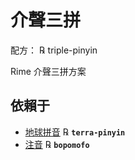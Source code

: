 # 介聲三拼
配方： ℞ triple-pinyin

Rime 介聲三拼方案

## 依賴于
- [地球拼音](https://github.com/rime/rime-terra-pinyin) ℞ **`terra-pinyin`**
- [注音](https://github.com/rime/rime-bopomofo) ℞ **`bopomofo`**
